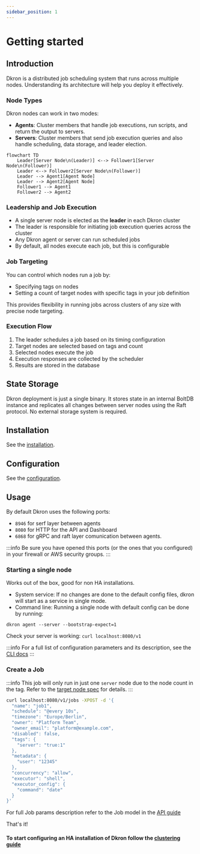```yaml
---
sidebar_position: 1
---
```

# Getting started

## Introduction

Dkron is a distributed job scheduling system that runs across multiple nodes. Understanding its architecture will help you deploy it effectively.

### Node Types

Dkron nodes can work in two modes:

- **Agents**: Cluster members that handle job executions, run scripts, and return the output to servers.
- **Servers**: Cluster members that send job execution queries and also handle scheduling, data storage, and leader election.

```mermaid
flowchart TD
    Leader[Server Node\n(Leader)] <--> Follower1[Server Node\n(Follower)]
    Leader <--> Follower2[Server Node\n(Follower)]
    Leader --> Agent1[Agent Node]
    Leader --> Agent2[Agent Node]
    Follower1 --> Agent1
    Follower2 --> Agent2
```

### Leadership and Job Execution

- A single server node is elected as the **leader** in each Dkron cluster
- The leader is responsible for initiating job execution queries across the cluster
- Any Dkron agent or server can run scheduled jobs
- By default, all nodes execute each job, but this is configurable

### Job Targeting

You can control which nodes run a job by:
- Specifying tags on nodes
- Setting a count of target nodes with specific tags in your job definition

This provides flexibility in running jobs across clusters of any size with precise node targeting.

### Execution Flow

1. The leader schedules a job based on its timing configuration
2. Target nodes are selected based on tags and count
3. Selected nodes execute the job
4. Execution responses are collected by the scheduler
5. Results are stored in the database

## State Storage

Dkron deployment is just a single binary. It stores state in an internal BoltDB instance and replicates all changes between server nodes using the Raft protocol. No external storage system is required.

## Installation

See the [installation](installation.md).

## Configuration

See the [configuration](configuration.md).

## Usage

By default Dkron uses the following ports:

- `8946` for serf layer between agents
- `8080` for HTTP for the API and Dashboard
- `6868` for gRPC and raft layer comunication between agents.

:::info
Be sure you have opened this ports (or the ones that you configured) in your firewall or AWS security groups.
:::

### Starting a single node

Works out of the box, good for non HA installations.

- System service: If no changes are done to the default config files, dkron will start as a service in single mode.
- Command line: Running a single node with default config can be done by running:

```
dkron agent --server --bootstrap-expect=1
```

Check your server is working: `curl localhost:8080/v1`

:::info
For a full list of configuration parameters and its description, see the [CLI docs](/docs/cli/dkron_agent)
:::

### Create a Job

:::info
This job will only run in just one `server` node due to the node count in the tag. Refer to the [target node spec](/docs/usage/target-nodes-spec) for details.
:::

```bash
curl localhost:8080/v1/jobs -XPOST -d '{
  "name": "job1",
  "schedule": "@every 10s",
  "timezone": "Europe/Berlin",
  "owner": "Platform Team",
  "owner_email": "platform@example.com",
  "disabled": false,
  "tags": {
    "server": "true:1"
  },
  "metadata": {
    "user": "12345"
  },
  "concurrency": "allow",
  "executor": "shell",
  "executor_config": {
    "command": "date"
  }
}'
```

For full Job params description refer to the Job model in the [API guide](/api)

That's it!

#### To start configuring an HA installation of Dkron follow the [clustering guide](/docs/usage/clustering)
